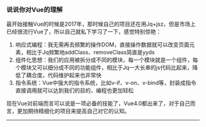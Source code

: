 ### 说说你对Vue的理解

最开始接触Vue的时候是2017年，那时候自己的项目还在用Jq+jsz，但是市场上已经很流行Vue了，所以自己就私下学习了一下，感觉特别惊艳：

1. 响应式编程：我无需再去频繁的操作DOM，直接操作数据就可以改变页面元素，相比于Jq频繁地addClass、removeClass简直是yyds
2. 组件化思想：我们的应用被拆分成不同的模块，每一个模块就是一个组件，每个模块又可以细分成不同的功能组件，相比于Jq一大长串的js代码比起来，降低了耦合度，代码维护起来也非常快
3. 指令系统：Vue中强大的指令系统，比如v-if、v-on、v-bind等，封装成指令直接调用就可以达到我们的目的，编程也更加轻松



现在Vue对前端而言可以说是一项必备的技能了，Vue4.0都出来了，对于自己而言，更加期待精细化的项目来提高自己对它的认知。

---





